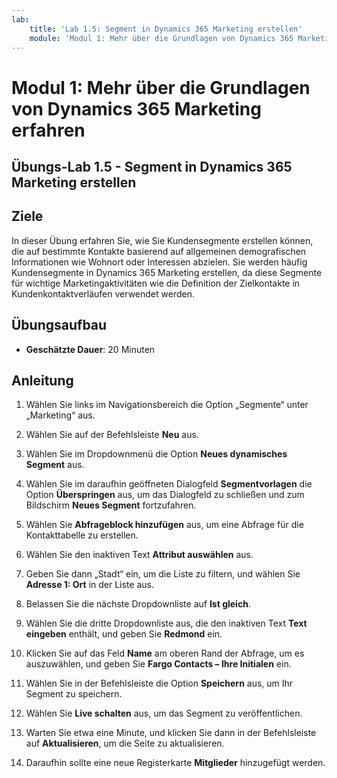```yaml
---
lab:
    title: 'Lab 1.5: Segment in Dynamics 365 Marketing erstellen'
    module: 'Modul 1: Mehr über die Grundlagen von Dynamics 365 Marketing erfahren'
---
```


Modul 1: Mehr über die Grundlagen von Dynamics 365 Marketing erfahren
========================

## Übungs-Lab 1.5 - Segment in Dynamics 365 Marketing erstellen

## Ziele

In dieser Übung erfahren Sie, wie Sie Kundensegmente erstellen können, die auf bestimmte Kontakte basierend auf allgemeinen demografischen Informationen wie Wohnort oder Interessen abzielen. Sie werden häufig Kundensegmente in Dynamics 365 Marketing erstellen, da diese Segmente für wichtige Marketingaktivitäten wie die Definition der Zielkontakte in Kundenkontaktverläufen verwendet werden.

## Übungsaufbau

  - **Geschätzte Dauer**: 20 Minuten

## Anleitung

1. Wählen Sie links im Navigationsbereich die Option „Segmente“ unter „Marketing“ aus. 

2. Wählen Sie auf der Befehlsleiste **Neu** aus.

3. Wählen Sie im Dropdownmenü die Option **Neues dynamisches Segment** aus.

4. Wählen Sie im daraufhin geöffneten Dialogfeld **Segmentvorlagen** die Option **Überspringen** aus, um das Dialogfeld zu schließen und zum Bildschirm **Neues Segment** fortzufahren.

5. Wählen Sie **Abfrageblock hinzufügen** aus, um eine Abfrage für die Kontakttabelle zu erstellen. 

6. Wählen Sie den inaktiven Text **Attribut auswählen** aus. 

7. Geben Sie dann „Stadt“ ein, um die Liste zu filtern, und wählen Sie **Adresse 1: Ort** in der Liste aus.

8. Belassen Sie die nächste Dropdownliste auf **Ist gleich**. 

9. Wählen Sie die dritte Dropdownliste aus, die den inaktiven Text **Text eingeben** enthält, und geben Sie **Redmond** ein.

10. Klicken Sie auf das Feld **Name** am oberen Rand der Abfrage, um es auszuwählen, und geben Sie **Fargo Contacts – Ihre Initialen** ein.

11. Wählen Sie in der Befehlsleiste die Option **Speichern** aus, um Ihr Segment zu speichern.

12. Wählen Sie **Live schalten** aus, um das Segment zu veröffentlichen. 

13. Warten Sie etwa eine Minute, und klicken Sie dann in der Befehlsleiste auf **Aktualisieren**, um die Seite zu aktualisieren. 

14. Daraufhin sollte eine neue Registerkarte **Mitglieder** hinzugefügt werden. 
